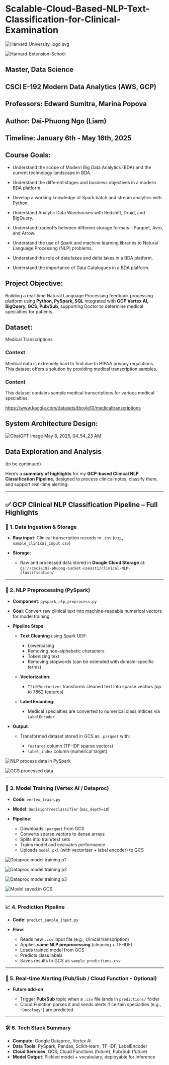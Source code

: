 # Scalable-Cloud-Based-NLP-Text-Classification-for-Clinical-Examination


![Harvard_University_logo svg](https://github.com/user-attachments/assets/cf1e57fb-fe56-4e09-9a8b-eb8a87343825)

![Harvard-Extension-School](https://github.com/user-attachments/assets/59ea7d94-ead9-47c0-b29f-f29b14edc1e0)

## **Master, Data Science**

## CSCI E-192 **Modern Data Analytics** (AWS, GCP)

## Professors: **Edward Sumitra**, **Marina Popova**

## Author: **Dai-Phuong Ngo (Liam)**

## Timeline: January 6th - May 16th, 2025

## Course Goals:

- Understand the scope of Modern Big Data Analytics (BDA) and the current technology landscape in BDA.

- Understand the different stages and business objectives in a modern BDA platform.

- Develop a working knowledge of Spark batch and stream analytics with Python.

- Understand Analytic Data Warehouses with Redshift, Druid, and BigQuery.

- Understand tradeoffs between different storage formats - Parquet, Avro, and Arrow.

- Understand the use of Spark and machine learning libraries to Natural Language Processing (NLP) problems.

- Understand the role of data lakes and delta lakes in a BDA platform.

- Understand the importance of Data Catalogues in a BDA platform.

## Project Objective:

Building a real-time Natural Language Processing feedback processing platform using **Python, PySpark, SQL** integrated with **GCP Vertex AI, BigQuery, GCS, Pub/Sub**, supporting Doctor to determine medical specialties for patients.

## Dataset:

Medical Transcriptions

### Context

Medical data is extremely hard to find due to HIPAA privacy regulations. This dataset offers a solution by providing medical transcription samples.

### Content

This dataset contains sample medical transcriptions for various medical specialties.

https://www.kaggle.com/datasets/tboyle10/medicaltranscriptions

## System Architecture Design:

![ChatGPT Image May 8, 2025, 04_54_23 AM](https://github.com/user-attachments/assets/b6bfde4b-ca4b-4e58-a822-a1dbd4d46bd5)

## Data Exploration and Analysis

(to be continued)

Here’s a **summary of highlights** for my **GCP-based Clinical NLP Classification Pipeline**, designed to process clinical notes, classify them, and support real-time alerting:

---

## ✅ **GCP Clinical NLP Classification Pipeline – Full Highlights**

### 🔧 1. **Data Ingestion & Storage**

* **Raw input**: Clinical transcription records in `.csv` (e.g., `sample_clinical_input.csv`)
* **Storage**:

  * Raw and processed data stored in **Google Cloud Storage** at:
    `gs://cscie192-phuong-bucket-useast1/clinical-NLP-classification/`

---

### 🧠 2. **NLP Preprocessing (PySpark)**

* **Component**: `pyspark_nlp_preprocess.py`

* **Goal**: Convert raw clinical text into machine-readable numerical vectors for model training

* **Pipeline Steps**:

  * **Text Cleaning** using Spark UDF:

    * Lowercasing
    * Removing non-alphabetic characters
    * Tokenizing text
    * Removing stopwords (can be extended with domain-specific terms)
  * **Vectorization**:

    * `TfidfVectorizer` transforms cleaned text into sparse vectors (up to 7862 features)
  * **Label Encoding**:

    * Medical specialties are converted to numerical class indices via `LabelEncoder`

* **Output**:

  * Transformed dataset stored in GCS as `.parquet` with:

    * `features` column (TF-IDF sparse vectors)
    * `label_index` column (numerical target)

![NLP process data in PySpark](https://github.com/user-attachments/assets/33560b1d-bc2d-490b-9e86-fe03070766e8)

![GCS processed data](https://github.com/user-attachments/assets/d69e9d39-5f48-49d2-ad50-cb81d8453677)

---

### 🤖 3. **Model Training (Vertex AI / Dataproc)**

* **Code**: `vertex_train.py`
* **Model**: `DecisionTreeClassifier` (`max_depth=10`)
* **Pipeline**:

  * Downloads `.parquet` from GCS
  * Converts sparse vectors to dense arrays
  * Splits into train/test sets
  * Trains model and evaluates performance
  * Uploads `model.pkl` (with vectorizer + label encoder) to GCS

![Dataproc model training p1](https://github.com/user-attachments/assets/dae49db7-b98b-448f-9851-b75c25556112)

![Dataproc model training p2](https://github.com/user-attachments/assets/43f83955-7c7b-4fc5-81d4-52cbe599c14a)

![Dataproc model training p3](https://github.com/user-attachments/assets/720a674b-9788-4048-87ff-305feab50d8f)

![Model saved in GCS](https://github.com/user-attachments/assets/27037c87-12c0-49e7-80cf-234a058bd5cb)

---

### 📈 4. **Prediction Pipeline**

* **Code**: `predict_sample_input.py`
* **Flow**:

  * Reads new `.csv` input file (e.g., clinical transcription)
  * Applies **same NLP preprocessing** (cleaning + TF-IDF)
  * Loads trained model from GCS
  * Predicts class labels
  * Saves results to GCS as `sample_predictions.csv`

---

### 🔔 5. **Real-time Alerting (Pub/Sub / Cloud Function – Optional)**

* **Future add-on**:

  * Trigger **Pub/Sub** topic when a `.csv` file lands in `predictions/` folder
  * Cloud Function parses it and sends alerts if certain specialties (e.g., `"Oncology"`) are predicted

---

### 🛠️ 6. **Tech Stack Summary**

* **Compute**: Google Dataproc, Vertex AI
* **Data Tools**: PySpark, Pandas, Scikit-learn, TF-IDF, LabelEncoder
* **Cloud Services**: GCS, Cloud Functions (future), Pub/Sub (future)
* **Model Output**: Pickled model + vocabulary, deployable for inference

